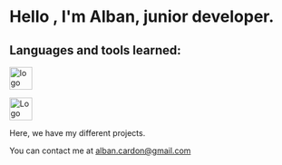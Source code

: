 <h1>Hello , I'm Alban, junior developer.</h1>


<h2>Languages and tools learned:</h2>


<img src="https://github.com/albancardon/albancardon/edit/main/img/01.HTML5.png" alt="logo HTML5" width="40" height="40" />

<p align=left>
<a href="www.google.fr" target="_blank" rel="noreferrer "> <img src="https://github.com/albancardon/albancardon/edit/main/img/01.HTML5.png" alt="Logo HTML5" width="40" height"40" /> </a>
</p>
Here, we have my different projects.

You can contact me at alban.cardon@gmail.com
